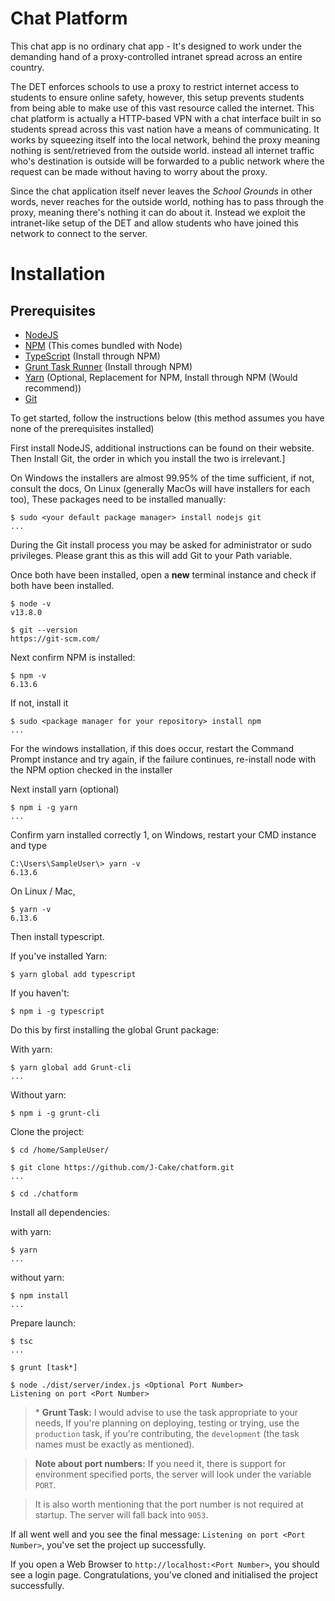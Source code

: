 # Chat Platform

This chat app is no ordinary chat app - It's designed to work under the demanding hand of a proxy-controlled intranet spread across an entire country.

The DET enforces schools to use a proxy to restrict internet access to students to ensure online safety, however, this setup prevents students from being able to make use of this vast resource called the internet.
This chat platform is actually a HTTP-based VPN with a chat interface built in so students spread across this vast nation have a means of communicating. It works by squeezing itself into the local network, behind the proxy meaning nothing is sent/retrieved from the outside world.
instead all internet traffic who's destination is outside will be forwarded to a public network where the request can be made without having to worry about the proxy.

Since the chat application itself never leaves the *School Grounds* in other words, never reaches for the outside world, nothing has to pass through the proxy, meaning there's nothing it can do about it. Instead we exploit the intranet-like setup of the DET and allow students who have joined this network to connect to the server.

# Installation

## Prerequisites
- [NodeJS](https://nodejs.org/en/)
- [NPM](https://npmjs.com) (This comes bundled with Node)
- [TypeScript](https://www.typescriptlang.org/) (Install through NPM)
- [Grunt Task Runner](https://gruntjs.com/) (Install through NPM)
- [Yarn](https://yarnpkg.com/) (Optional, Replacement for NPM, Install through NPM (Would recommend))
- [Git](https://git-scm.com/)

To get started, follow the instructions below (this method assumes you have none of the prerequisites installed)

First install NodeJS, additional instructions can be found on their website.
Then Install Git, the order in which you install the two is irrelevant.]

On Windows the installers are almost 99.95% of the time sufficient, if not, consult the docs,
On Linux (generally MacOs will have installers for each too), These packages need to be installed manually:

```
$ sudo <your default package manager> install nodejs git
...
```

During the Git install process you may be asked for administrator or sudo privileges. Please grant this as this will add Git to your Path variable.

Once both have been installed, open a **new** terminal instance and check if both have been installed. 

```
$ node -v
v13.8.0

$ git --version
https://git-scm.com/
```

Next confirm NPM is installed:

```
$ npm -v
6.13.6
```

If not, install it 

```
$ sudo <package manager for your repository> install npm
...
```

For the windows installation, if this does occur, restart the Command Prompt instance and try again, if the failure continues, re-install node with the NPM option checked in the installer

Next install yarn (optional)

```
$ npm i -g yarn
...
```

Confirm yarn installed correctly
1, on Windows, restart your CMD instance and type 

```
C:\Users\SampleUser\> yarn -v
6.13.6
```

On Linux / Mac,

```
$ yarn -v
6.13.6
```

Then install typescript.

If you've installed Yarn:

```
$ yarn global add typescript
```

If you haven't:

```
$ npm i -g typescript
```

Do this by first installing the global Grunt package:

With yarn: 

```
$ yarn global add Grunt-cli
...
```

Without yarn:

```
$ npm i -g grunt-cli
```

Clone the project:

```
$ cd /home/SampleUser/

$ git clone https://github.com/J-Cake/chatform.git
...

$ cd ./chatform
```

Install all dependencies:

with yarn:
```
$ yarn
...
```

without yarn:

```
$ npm install
...
```

Prepare launch:

```
$ tsc
...

$ grunt [task*]

$ node ./dist/server/index.js <Optional Port Number>
Listening on port <Port Number>
```

> \* **Grunt Task:** I would advise to use the task appropriate to your needs, 
    If you're planning on deploying, testing or trying, use the `production` task, if you're contributing, the `development` (the task names must be exactly as mentioned). 

> **Note about port numbers:** If you need it, there is support for environment specified ports, the server will look under the variable `PORT`. 

> It is also worth mentioning that the port number is not required at startup. The server will fall back into `9053`.  

If all went well and you see the final message: `Listening on port <Port Number>`, you've set the project up successfully.

If you open a Web Browser to `http://localhost:<Port Number>`, you should see a login page. Congratulations, you've cloned and initialised the project successfully.